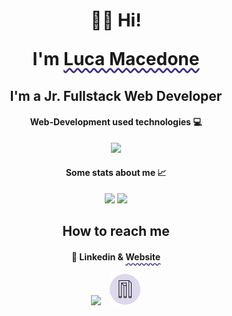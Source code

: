 <!-- <style>
box-wrapper {
    display: flex;
    align-items: center;
    justify-content: center;
    gap: 30px;
}

accent {
    text-decoration: underline;
    text-decoration-style: wavy;
    text-decoration-color: #402D8A;
    text-underline-offset: 4px;
}
</style> -->
<!-- <link href="style.css" rel="stylesheet"></link> -->

<h1 align="center">👋🏻 Hi!

I'm <span style="text-decoration: underline;
    text-decoration-style: wavy;
    text-decoration-color: #402D8A;
    text-underline-offset: 4px;">Luca Macedone</span></h1>
<h2 align="center">I'm a Jr. Fullstack Web Developer</h2>
<h4 align="center">Web-Development used technologies 💻</h4>
<p align="center">
  <div align="center">
    <img src="https://skillicons.dev/icons?i=vscode,html,css,bootstrap,js,ts,vue,vite,scss,php,laravel,java,spring,tailwind,git,docker,github,postman,stackoverflow,angular&perline=10">
  </div>
</p>
<h4 align="center">Some stats about me 📈</h4>
<p align="center">
  <a href="https://github.com/anuraghazra/github-readme-stats" style="text-decoration: none;">
    <img src="https://github-readme-stats.vercel.app/api/top-langs/?username=luca-macedone&&layout=donut&theme=material-palenight&text_color=ddd8ec&hide_border=true">
  </a>
  <a href="https://github.com/anuraghazra/github-readme-stats" style="text-decoration: none;">
    <img src="https://github-readme-stats.vercel.app/api?username=luca-macedone&hide=stars&count_private=true&show_icons=true&theme=material-palenight&text_color=ddd8ec&hide_border=true">
  </a>
</p>
<h2 align="center">How to reach me</h2>
<h4 align="center">🔗 Linkedin & <span style="text-decoration: underline;
    text-decoration-style: wavy;
    text-decoration-color: #402D8A;
    text-underline-offset: 4px;">Website</span></h4>
<p align="center">
    <a href="https://www.linkedin.com/in/luca-macedone/" style="text-decoration: none;">
        <img src="https://skillicons.dev/icons?i=linkedin">
    </a>
    <a href="https://lucamacedone.com" style="margin-left: 10px; text-decoration: none;">
        <img src="icon.png">
    </a>
    <!-- <a href="mailto:macedone.luca@gmail.com" style="vertical-align:10px; margin-left: 10px;">
        <svg xmlns="http://www.w3.org/2000/svg" height="2em" fill="#717fb1" viewBox="0 0 512 512">
        <path d="M48 64C21.5 64 0 85.5 0 112c0 15.1 7.1 29.3 19.2 38.4L236.8 313.6c11.4 8.5 27 8.5 38.4 0L492.8 150.4c12.1-9.1 19.2-23.3 19.2-38.4c0-26.5-21.5-48-48-48H48zM0 176V384c0 35.3 28.7 64 64 64H448c35.3 0 64-28.7 64-64V176L294.4 339.2c-22.8 17.1-54 17.1-76.8 0L0 176z"/></svg>
    </a> -->
</p>

<!--
**mattiavolpe/mattiavolpe** is a ✨ _special_ ✨ repository because its `README.md` (this file) appears on your GitHub profile.

Here are some ideas to get you started:

- 🔭 I’m currently working on ...
- 🌱 I’m currently learning ...
- 👯 I’m looking to collaborate on ...
- 🤔 I’m looking for help with ...
- 💬 Ask me about ...
- 📫 How to reach me: ...
- 😄 Pronouns: ...
- ⚡ Fun fact: ...
-->
